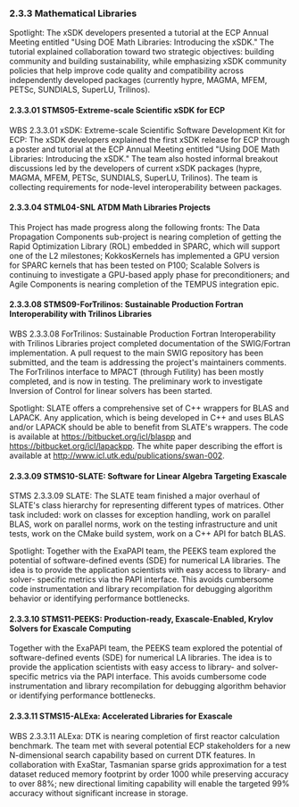### 2.3.3 Mathematical Libraries

Spotlight: The xSDK developers presented a tutorial at the ECP Annual Meeting entitled "Using DOE Math Libraries: Introducing the xSDK."  The tutorial explained collaboration toward two strategic objectives: building community and building sustainability, while emphasizing xSDK community policies that help improve code quality and compatibility across independently developed packages (currently hypre, MAGMA, MFEM, PETSc, SUNDIALS, SuperLU, Trilinos).
#### 2.3.3.01 STMS05-Extreme-scale Scientific xSDK for ECP
WBS 2.3.3.01 xSDK: Extreme-scale Scientific Software Development Kit for ECP:  The xSDK developers explained the first xSDK release for ECP through a poster and tutorial at the ECP Annual Meeting entitled "Using DOE Math Libraries: Introducing the xSDK."   The team also hosted informal breakout discussions led by the developers of current xSDK packages (hypre, MAGMA, MFEM, PETSc, SUNDIALS, SuperLU, Trilinos).  The team is collecting requirements for node-level interoperability between packages.

#### 2.3.3.04 STML04-SNL ATDM Math Libraries Projects
This Project has made progress along the following fronts: The Data Propagation Components sub-project is nearing completion of getting the Rapid Optimization Library (ROL) embedded in SPARC, which will support one of the L2 milestones; KokkosKernels has implemented a GPU version for SPARC kernels that has been tested on P100; Scalable Solvers is continuing to investigate a GPU-based apply phase for preconditioners; and Agile Components is nearing completion of the TEMPUS integration epic. 

#### 2.3.3.08 STMS09-ForTrilinos: Sustainable Production Fortran Interoperability with Trilinos Libraries
WBS 2.3.3.08 ForTrilinos: Sustainable Production Fortran Interoperability with Trilinos Libraries project completed documentation of the SWIG/Fortran implementation. A pull request to the main SWIG repository has been submitted, and the team is addressing the project's maintainers comments. The ForTrilinos interface to MPACT (through Futility) has been mostly completed, and is now in testing. The preliminary work to investigate Inversion of Control for linear solvers has been started.

Spotlight: SLATE offers a comprehensive set of C++ wrappers for BLAS and LAPACK. Any application, which is being developed in C++ and uses BLAS and/or LAPACK should be able to benefit from SLATE's wrappers. The code is available at https://bitbucket.org/icl/blaspp and https://bitbucket.org/icl/lapackpp. The white paper describing the effort is available at http://www.icl.utk.edu/publications/swan-002.
#### 2.3.3.09 STMS10-SLATE: Software for Linear Algebra Targeting Exascale
STMS 2.3.3.09 SLATE: The SLATE team finished a major overhaul of SLATE's class hierarchy for representing different types of matrices. Other task included: work on classes for exception handling, work on parallel BLAS, work on parallel norms, work on the testing infrastructure and unit tests, work on the CMake build system, work on a C++ API for batch BLAS.

Spotlight: Together with the ExaPAPI team, the PEEKS team explored the potential of software-defined events (SDE) for numerical LA libraries. The idea is to provide the application scientists with easy access to library- and solver- specific metrics via the PAPI interface. This avoids cumbersome code instrumentation and library recompilation for debugging algorithm behavior or identifying performance bottlenecks.
#### 2.3.3.10 STMS11-PEEKS: Production-ready, Exascale-Enabled, Krylov Solvers for Exascale Computing
Together with the ExaPAPI team, the PEEKS team explored the potential of software-defined events (SDE) for numerical LA libraries. The idea is to provide the application scientists with easy access to library- and solver- specific metrics via the PAPI interface. This avoids cumbersome code instrumentation and library recompilation for debugging algorithm behavior or identifying performance bottlenecks.

#### 2.3.3.11 STMS15-ALExa: Accelerated Libraries for Exascale
WBS 2.3.3.11 ALExa: DTK is nearing completion of first reactor calculation benchmark. The team met with several potential ECP stakeholders for a new N-dimensional search capability based on current DTK features. In collaboration with ExaStar, Tasmanian sparse grids approximation for a test dataset reduced memory footprint by order 1000 while preserving accuracy to over 88%; new directional limiting capability will enable the targeted 99% accuracy without significant increase in storage.


